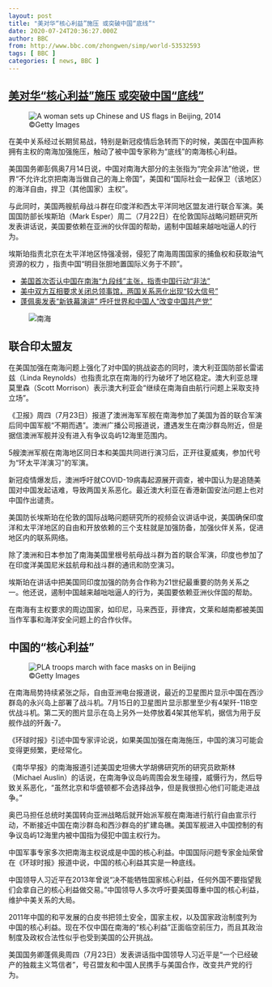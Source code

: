 ```yaml
---
layout: post
title: "美对华“核心利益”施压 或突破中国“底线”"
date: 2020-07-24T20:36:27.000Z
author: BBC
from: http://www.bbc.com/zhongwen/simp/world-53532593
tags: [ BBC ]
categories: [ news, BBC ]
---
```

<!--1595622987000-->
[美对华“核心利益”施压 或突破中国“底线”](http://www.bbc.com/zhongwen/simp/world-53532593)
------

<div>
<figure><img alt="A woman sets up Chinese and US flags in Beijing, 2014" src="https://ichef.bbci.co.uk/news/600/cpsprodpb/1098B/production/_113597976_gettyimages-451952236.jpg" referrerpolicy="no-referrer"><br><figcaption> ©Getty Images</figcaption></figure><p class="story-body__introduction">在美中关系经过长期贸易战，特别是新冠疫情后急转而下的时候，美国在中国声称拥有主权的南海加强施压，触动了被中国专家称为“底线”的南海核心利益。</p><p>美国国务卿彭佩奥7月14日说，中国对南海大部分的主张指为“完全非法”他说，世界“不允许北京把南海当做自己的海上帝国”，美国和“国际社会一起保卫（该地区）的海洋自由，捍卫（其他国家）主权”。</p><p>与此同时，美国两艘航母战斗群在印度洋和西太平洋同地区盟友进行联合军演。美国国防部长埃斯珀（Mark Esper）周二（7月22日）在伦敦国际战略问题研究所发表讲话说，美国要依赖在亚洲的伙伴国的帮助，遏制中国越来越咄咄逼人的行为。</p><p>埃斯珀指责北京在太平洋地区恃强凌弱，侵犯了南海周围国家的捕鱼权和获取油气资源的权力 ，指责中国“明目张胆地置国际义务于不顾”。</p><ul class="story-body__unordered-list"><li class="story-body__list-item"><a href="http://www.bbc.com/zhongwen/simp/world-53398946" class="story-body__link">美国首次否认中国在南海“九段线”主张，指责中国行动“非法”</a></li><li class="story-body__list-item"><a href="http://www.bbc.com/zhongwen/simp/chinese-news-53523279" class="story-body__link">美中双方互相要求关闭总领事馆，两国关系恶化出现“较大信号”</a></li><li class="story-body__list-item"><a href="http://www.bbc.com/zhongwen/simp/world-53519761" class="story-body__link">蓬佩奥发表“新铁幕演讲” 呼吁世界和中国人“改变中国共产党”</a></li></ul><figure><img alt="南海" src="https://ichef.bbci.co.uk/news/600/cpsprodpb/E9F9/production/_108379895_15c29faf-dfbb-42d7-8200-a241cd202f95.jpg" referrerpolicy="no-referrer"><br><figcaption></figcaption></figure><h2 class="story-body__crosshead">联合印太盟友</h2><p>在美国加强在南海问题上强化了对中国的挑战姿态的同时，澳大利亚国防部长雷诺兹（Linda Reynolds）也指责北京在南海的行为破坏了地区稳定。澳大利亚总理莫里森（Scott Morrison）表示澳大利亚会“继续在南海自由航行问题上采取支持立场”。</p><p>《卫报》周四（7月23日）报道了澳洲海军军舰在南海参加了美国为首的联合军演后同中国军舰“不期而遇”。澳洲广播公司报道说，遭遇发生在南沙群岛附近，但是据信澳洲军舰并没有进入有争议岛屿12海里范围内。</p><p>5艘澳洲军舰在南海地区同日本和美国共同进行演习后，正开往夏威夷，参加代号为“环太平洋演习”的军演。</p><p>新冠疫情爆发后，澳洲呼吁就COVID-19病毒起源展开调查，被中国认为是追随美国对中国发起诘难，导致两国关系恶化。最近澳大利亚在香港新国安法问题上也对中国作出谴责。</p><p>美国防长埃斯珀在伦敦的国际战略问题研究所的视频会议讲话中说，美国确保印度洋和太平洋地区的自由和开放依赖的三个支柱就是加强防备，加强伙伴关系，促进地区内的联系网络。</p><p>除了澳洲和日本参加了南海美国里根号航母战斗群为首的联合军演，印度也参加了在印度洋美国尼米兹航母和战斗群的通讯和防空演习。</p><p>埃斯珀在讲话中把美国同印度加强的防务合作称为21世纪最重要的防务关系之一。他还说，遏制中国越来越咄咄逼人的行为，美国要依赖亚洲伙伴国的帮助。</p><p>在南海有主权要求的周边国家，如印尼，马来西亚，菲律宾，文莱和越南都被美国当作军事和海洋安全问题上的合作伙伴。</p><h2 class="story-body__crosshead">中国的“核心利益”</h2><figure><img alt="PLA troops march with face masks on in Beijing" src="https://ichef.bbci.co.uk/news/600/cpsprodpb/9E98/production/_113600604_gettyimages-1214549087-1.jpg" referrerpolicy="no-referrer"><br><figcaption> ©Getty Images</figcaption></figure><p>在南海局势持续紧张之际，自由亚洲电台报道说，最近的卫星图片显示中国在西沙群岛的永兴岛上部署了战斗机。7月15日的卫星图片显示那里至少有4架歼-11B空优战斗机。第二天的图片显示在岛上另外一处停放着4架其他军机，据信为用于反舰作战的歼轰-7。</p><p>《环球时报》引述中国专家评论说，如果美国加强在南海施压，中国的演习可能会变得更频繁，更经常化。</p><p>《南华早报》的南海报道引述美国史坦佛大学胡佛研究所的研究员欧斯林（Michael Auslin）的话说，在南海争议岛屿周围会发生碰撞，威慑行为，然后导致关系恶化，“虽然北京和华盛顿都不会选择战争，但是我很担心他们可能走进战争。”</p><p>奥巴马担任总统时美国转向亚洲战略后就开始派军舰在南海进行航行自由宣示行动，不断接近中国在南沙群岛和西沙群岛的扩建岛礁。美国军舰进入中国控制的有争议岛屿12海里内被中国指为侵犯中国主权行为。</p><p>中国军事专家多次把南海主权说成是中国的核心利益。中国国际问题专家金灿荣曾在《环球时报》报道中说，中国的核心利益其实是一种底线。</p><p>中国领导人习近平在2013年曾说“决不能牺牲国家核心利益，任何外国不要指望我们会拿自己的核心利益做交易。”中国领导人多次呼吁要美国尊重中国的核心利益，维护中美关系的大局。</p><p>2011年中国的和平发展的白皮书把领土安全，国家主权，以及国家政治制度列为中国的核心利益。现在不仅中国在南海的“核心利益”正面临空前压力，而且其政治制度及政权合法性似乎也受到美国的公开挑战。</p><p>美国国务卿蓬佩奥周四（7月23日）发表讲话指中国领导人习近平是“一个已经破产的独裁主义笃信者”，号召盟友和中国人民携手与美国合作，改变共产党的行为。</p>
</div>
